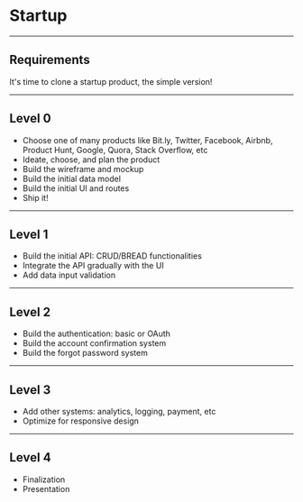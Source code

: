 # Startup

--------------------------------------------------------------------------------

## Requirements

It's time to clone a startup product, the simple version!

--------------------------------------------------------------------------------

## Level 0

- Choose one of many products like Bit.ly, Twitter, Facebook, Airbnb, Product Hunt, Google, Quora, Stack Overflow, etc
- Ideate, choose, and plan the product
- Build the wireframe and mockup
- Build the initial data model
- Build the initial UI and routes
- Ship it!

--------------------------------------------------------------------------------

## Level 1

- Build the initial API: CRUD/BREAD functionalities
- Integrate the API gradually with the UI
- Add data input validation

--------------------------------------------------------------------------------

## Level 2

- Build the authentication: basic or OAuth
- Build the account confirmation system
- Build the forgot password system

--------------------------------------------------------------------------------

## Level 3

- Add other systems: analytics, logging, payment, etc
- Optimize for responsive design

--------------------------------------------------------------------------------

## Level 4

- Finalization
- Presentation
